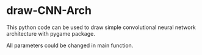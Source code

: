 # draw-CNN-Arch
This python code can be used to draw simple convolutional neural network architecture with pygame package.

All parameters could be changed in main function.
